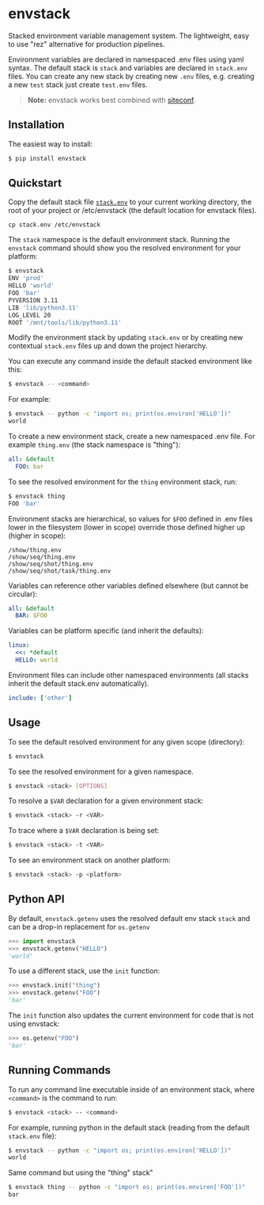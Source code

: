 envstack
========

Stacked environment variable management system. The lightweight, easy to use
"rez" alternative for production pipelines.

Environment variables are declared in namespaced .env files using yaml syntax.
The default stack is `stack` and variables are declared in `stack.env`
files. You can create any new stack by creating new `.env` files, e.g. creating
a new `test` stack just create `test.env` files.

> **Note:** envstack works best combined with [siteconf](https://github.com/rsgalloway/siteconf).

Installation
------------

The easiest way to install:

```bash
$ pip install envstack
```

## Quickstart

Copy the default stack file
[`stack.env`](https://github.com/rsgalloway/envstack/blob/master/stack.env)
to your current working directory, the root of your project or /etc/envstack (the default location for envstack files).


```bach
cp stack.env /etc/envstack
```

The `stack` namespace is the default environment stack. Running the `envstack` command
should show you the resolved environment for your platform:

```bash
$ envstack
ENV 'prod'
HELLO 'world'
FOO 'bar'
PYVERSION 3.11
LIB 'lib/python3.11'
LOG_LEVEL 20
ROOT '/mnt/tools/lib/python3.11'
```

Modify the environment stack by updating `stack.env` or by creating new contextual
`stack.env` files up and down the project hierarchy.

You can execute any command inside the default stacked environment like this:

```bash
$ envstack -- <command>
```

For example:

```bash
$ envstack -- python -c "import os; print(os.environ['HELLO'])"
world
```

To create a new environment stack, create a new namespaced .env file.
For example `thing.env` (the stack namespace is "thing"):

```yaml
all: &default
  FOO: bar
```

To see the resolved environment for the `thing` environment stack, run:

```bash
$ envstack thing
FOO 'bar'
```

Environment stacks are hierarchical, so values for `$FOO` defined in .env files lower
in the filesystem (lower in scope) override those defined higher up (higher in scope):

```
/show/thing.env
/show/seq/thing.env
/show/seq/shot/thing.env
/show/seq/shot/task/thing.env
```

Variables can reference other variables defined elsewhere (but cannot be circular):

```yaml
all: &default
  BAR: $FOO
```

Variables can be platform specific (and inherit the defaults):

```yaml
linux:
  <<: *default
  HELLO: world
```

Environment files can include other namespaced environments (all stacks inherit the default stack.env automatically).

```yaml
include: ['other']
```

## Usage

To see the default resolved environment for any given scope (directory):

```bash
$ envstack
```

To see the resolved environment for a given namespace.

```bash
$ envstack <stack> [OPTIONS]
```

To resolve a `$VAR` declaration for a given environment stack:

```bash
$ envstack <stack> -r <VAR>
```

To trace where a `$VAR` declaration is being set:

```bash
$ envstack <stack> -t <VAR>
```

To see an environment stack on another platform:

```bash
$ envstack <stack> -p <platform>
```

Python API
----------

By default, `envstack.getenv` uses the resolved default env stack `stack` and can be
a drop-in replacement for `os.getenv` 

```python
>>> import envstack
>>> envstack.getenv("HELLO")
'world'
```

To use a different stack, use the `init` function:

```python
>>> envstack.init("thing")
>>> envstack.getenv("FOO")
'bar'
```

The `init` function also updates the current environment for code that is not using envstack:

```python
>>> os.getenv("FOO")
'bar'
```

Running Commands
----------------

To run any command line executable inside of an environment stack, where `<command>`
is the command to run:

```bash
$ envstack <stack> -- <command>
```

For example, running python in the default stack (reading from the default `stack.env` file):

```bash
$ envstack -- python -c "import os; print(os.environ['HELLO'])"
world
```

Same command but using the "thing" stack"

```bash
$ envstack thing -- python -c "import os; print(os.environ['FOO'])"
bar
```
